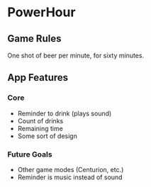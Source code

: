# PowerHour

## Game Rules

One shot of beer per minute, for sixty minutes.

## App Features

### Core

- Reminder to drink (plays sound)
- Count of drinks
- Remaining time
- Some sort of design

### Future Goals

- Other game modes (Centurion, etc.)
- Reminder is music instead of sound
